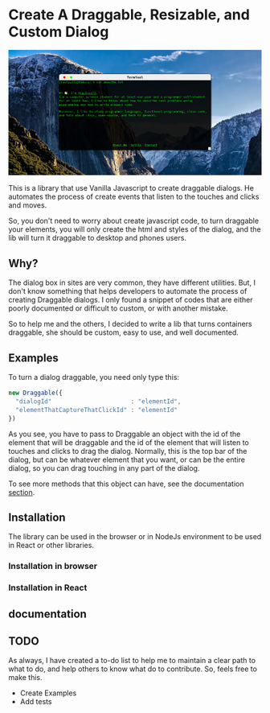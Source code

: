 
# Create A Draggable, Resizable, and Custom Dialog

![Terminal in browser](/assets/socialImage.png)

This is a library that use Vanilla Javascript to create draggable dialogs. He automates the process of create events that listen to the touches and clicks and moves. 

So, you don't need to worry about create javascript code, to turn draggable your elements, you will only create the html and styles of the dialog, and the lib will turn it draggable to desktop and phones users.

## Why?

The dialog box in sites are very common, they have different utilities. But, I don't know something that helps developers to automate the process of creating Draggable dialogs. I only found a snippet of codes that are either poorly documented or difficult to custom, or with another mistake. 

So to help me and the others, I decided to write a lib that turns containers draggable, she should be custom, easy to use, and well documented.

## Examples

To turn a dialog draggable, you need only type this:

```js
new Draggable({
  "dialogId"                      : "elementId",
  "elementThatCaptureThatClickId" : "elementId"
})
```

As you see, you have to pass to Draggable an object with the id of the element that will be draggable and the id of the element that will listen to touches and clicks to drag the dialog. Normally, this is the top bar of the dialog, but can be whatever element that you want, or can be the entire dialog, so you can drag touching in any part of the dialog.

To see more methods that this object can have, see the documentation [section](#documentation).

## Installation 

The library can be used in the browser or in NodeJs environment to be used in React or other libraries.

### Installation in browser

### Installation in React

## documentation

## TODO 

As always, I have created a to-do list to help me to maintain a clear path to what to do, and help others to know what do to contribute. So, feels free to make this.

 - Create Examples
 - Add tests

